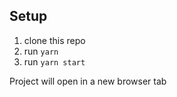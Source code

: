 ## Setup

1. clone this repo
2. run `yarn`
3. run `yarn start`

Project will open in a new browser tab
